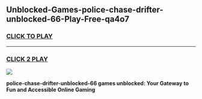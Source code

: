 
## Unblocked-Games-police-chase-drifter-unblocked-66-Play-Free-qa4o7
<h3>
<a href="https://premium76.site?title=police-chase-drifter-unblocked-66&ref=18A">CLICK TO PLAY</a></h3>
<hr>

<h3>
<a href="https://premium76.site?title=police-chase-drifter-unblocked-66&ref=18A">CLICK 2 PLAY</a>
  
</h3>

<a href="https://premium76.site?title=police-chase-drifter-unblocked-66&ref=18A"><img src="https://clearcache.store/games.png"></a>


**police-chase-drifter-unblocked-66 games unblocked: Your Gateway to Fun and Accessible Online Gaming**
